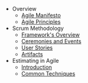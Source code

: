 - Overview
  - [Agile Manifesto](agile_manifesto.md)
  - [Agile Principles](agile_principles.md)
- Scrum Methodology
  - [Framework's Overview](scrum_overview.md)
  - [Ceremonies and Events](scrum_ceremonies.md)
  - [User Stories](user_stories.md)
  - [Artifacts](artifacts.md)
- Estimating in Agile
  - [Introduction](estimating_intro.md)
  - [Common Techniques](estimating_techniques.md)
